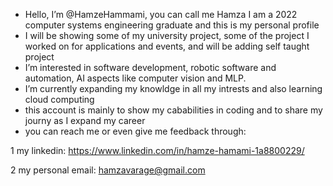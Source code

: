 - Hello, I’m @HamzeHammami, you can call me Hamza I am a 2022 computer systems engineering graduate and this is my personal profile 
- I will be showing some of my university project, some of the project I worked on for applications and events, and will be adding self taught project  
- I’m interested in software development, robotic software and automation, AI aspects like computer vision and MLP.   
- I’m currently expanding my knowldge in all my intrests and also learning cloud computing  
- this account is mainly to show my cababilities in coding and to share my journy as I expand my career 
- you can reach me or even give me feedback through: 
 
1 my linkedin: https://www.linkedin.com/in/hamze-hamami-1a8800229/

2 my personal email: hamzavarage@gmail.com 

 
<!---
HamzeHammami/HamzeHammami is a ✨ special ✨ repository because its `README.md` (this file) appears on your GitHub profile.
You can click the Preview link to take a look at your changes.
--->
